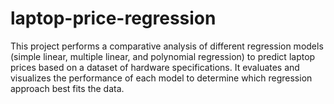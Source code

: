 # laptop-price-regression
This project performs a comparative analysis of different regression models (simple linear, multiple linear, and polynomial regression) to predict laptop prices based on a dataset of hardware specifications. It evaluates and visualizes the performance of each model to determine which regression approach best fits the data.


